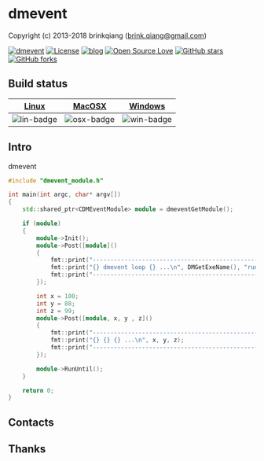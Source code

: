 # dmevent

Copyright (c) 2013-2018 brinkqiang (brink.qiang@gmail.com)

[![dmevent](https://img.shields.io/badge/brinkqiang-dmevent-blue.svg?style=flat-square)](https://github.com/brinkqiang/dmevent)
[![License](https://img.shields.io/badge/license-MIT-brightgreen.svg)](https://github.com/brinkqiang/dmevent/blob/master/LICENSE)
[![blog](https://img.shields.io/badge/Author-Blog-7AD6FD.svg)](https://brinkqiang.github.io/)
[![Open Source Love](https://badges.frapsoft.com/os/v3/open-source.png)](https://github.com/brinkqiang)
[![GitHub stars](https://img.shields.io/github/stars/brinkqiang/dmevent.svg?label=Stars)](https://github.com/brinkqiang/dmevent) 
[![GitHub forks](https://img.shields.io/github/forks/brinkqiang/dmevent.svg?label=Fork)](https://github.com/brinkqiang/dmevent)

## Build status
| [Linux][lin-link] | [MacOSX][osx-link] | [Windows][win-link] |
| :---------------: | :----------------: | :-----------------: |
| ![lin-badge]      | ![osx-badge]       | ![win-badge]        |

[lin-badge]: https://travis-ci.org/brinkqiang/dmevent.svg?branch=master "Travis build status"
[lin-link]:  https://travis-ci.org/brinkqiang/dmevent "Travis build status"
[osx-badge]: https://travis-ci.org/brinkqiang/dmevent.svg?branch=master "Travis build status"
[osx-link]:  https://travis-ci.org/brinkqiang/dmevent "Travis build status"
[win-badge]: https://ci.appveyor.com/api/projects/status/github/brinkqiang/dmevent?branch=master&svg=true "AppVeyor build status"
[win-link]:  https://ci.appveyor.com/project/brinkqiang/dmevent "AppVeyor build status"

## Intro
dmevent
```cpp
#include "dmevent_module.h"

int main(int argc, char* argv[])
{
    std::shared_ptr<CDMEventModule> module = dmeventGetModule();

    if (module)
    {
        module->Init();
        module->Post([module]()
        {
            fmt::print("---------------------------------------------------------------\n");
            fmt::print("{} dmevent loop {} ...\n", DMGetExeName(), "running");
            fmt::print("---------------------------------------------------------------\n");
        });

		int x = 100;
		int y = 88;
		int z = 99;
        module->Post([module, x, y , z]()
        {
            fmt::print("---------------------------------------------------------------\n");
            fmt::print("{} {} {} ...\n", x, y, z);
            fmt::print("---------------------------------------------------------------\n");
        });

        module->RunUntil();
    }

    return 0;
}
```
## Contacts

## Thanks
